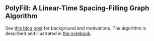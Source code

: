 ## PolyFill: A Linear-Time Spacing-Filling Graph Algorithm

See [this blog post](www.briancoffey.ca/blogpost3.html) for background and motivations. The algorithm is described and illustrated in [the notebook](https://github.com/bricof/polyFill/blob/master/polyFill.ipynb).

